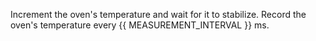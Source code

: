Increment the oven's temperature and wait for it to stabilize. Record the oven's temperature every {{ MEASUREMENT_INTERVAL }} ms.
